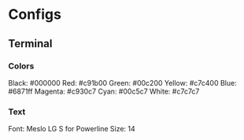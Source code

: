 # Configs

## Terminal

### Colors

Black:   #000000
Red:     #c91b00
Green:   #00c200
Yellow:  #c7c400
Blue:    #6871ff
Magenta: #c930c7
Cyan:    #00c5c7
White:   #c7c7c7

### Text

Font: Meslo LG S for Powerline
Size: 14

